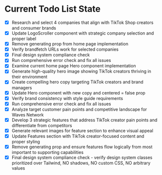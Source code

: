 <!-- DO NOT EDIT - Managed by todo_list tool -->
<!-- Updated: 2025-09-26T14:14:17.952Z -->

# Current Todo List State

- [x] Research and select 4 companies that align with TikTok Shop creators and consumer brands
- [x] Update LogoScroller component with strategic company selection and proper label
- [x] Remove generating prop from home page implementation
- [x] Verify brandfetch URLs work for selected companies
- [x] Final design system compliance check
- [x] Run comprehensive error check and fix all issues
- [x] Examine current home page Hero component implementation
- [x] Generate high-quality hero image showing TikTok creators thriving in their environment
- [x] Create compelling hero copy targeting TikTok creators and brand managers
- [x] Update Hero component with new copy and centered = false prop
- [x] Verify brand consistency with style guide requirements
- [x] Run comprehensive error check and fix all issues
- [x] Analyze target customer pain points and competitive landscape for Waves Network
- [x] Develop 3 strategic features that address TikTok creator pain points and differentiate from competitors
- [x] Generate relevant images for feature section to enhance visual appeal
- [x] Update Features section with TikTok creator-focused content and proper styling
- [x] Remove generating prop and ensure features flow logically from most important to supporting capabilities
- [x] Final design system compliance check - verify design system classes prioritized over Tailwind, NO shadows, NO custom CSS, NO arbitrary values
